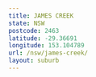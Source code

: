 ```yaml
---
title: JAMES CREEK
state: NSW
postcode: 2463
latitude: -29.36691
longitude: 153.104789
url: /nsw/james-creek/
layout: suburb
---
```

